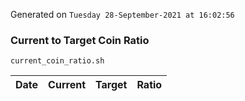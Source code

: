Generated on `Tuesday 28-September-2021 at 16:02:56`

### Current to Target Coin Ratio
`current_coin_ratio.sh`

Date|Current|Target|Ratio
---|---|---|---
